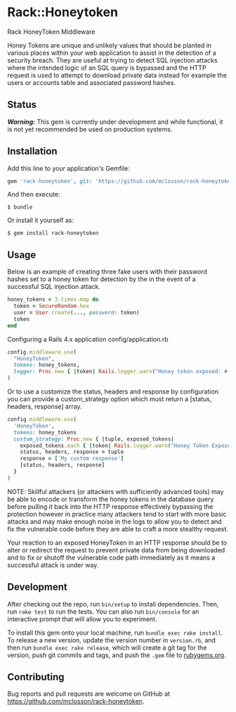 # Rack::Honeytoken

Rack HoneyToken Middleware

Honey Tokens are unique and unlikely values that should be planted in various
places within your web application to assist in the detection of a security
breach.  They are useful at trying to detect SQL injection attacks where the
intended logic of an SQL query is bypassed and the HTTP request is used to
attempt to download private data instead for example the users or accounts
table and associated password hashes.

## Status

***Warning:*** This gem is currently under development and while functional,
it is not yet recommended be used on production systems.

## Installation

Add this line to your application's Gemfile:

```ruby
gem 'rack-honeytoken', git: 'https://github.com/mclosson/rack-honeytoken.git'
```

And then execute:

    $ bundle

Or install it yourself as:

    $ gem install rack-honeytoken

## Usage

Below is an example of creating three fake users with their password hashes
set to a honey token for detection by the in the event of a successful SQL
injection attack.

```ruby
honey_tokens = 3.times.map do
  token = SecureRandom.hex
  user = User.create(..., password: token)
  token
end
```

Configuring a Rails 4.x application
config/application.rb

```ruby
config.middleware.use(
  "HoneyToken",
  tokens: honey_tokens,
  logger: Proc.new { |token| Rails.logger.warn("Honey token exposed: #{token}") }
)
```

Or to use a customize the status, headers and response by configuration you can
provide a custom_strategy option which must return a [status, headers, response]
array.

```ruby
config.middleware.use(
  'HoneyToken',
  tokens: honey_tokens
  custom_strategy: Proc.new { |tuple, exposed_tokens|
    exposed_tokens.each { |token| Rails.logger.warn("Honey Token Exposed: #{token}") }
    status, headers, response = tuple
    response = ['My custom response']
    [status, headers, response]
  }
)
```

NOTE: Skillful attackers (or attackers with sufficiently advanced tools) may
be able to encode or transform the honey tokens in the database query before
pulling it back into the HTTP response effectively bypassing the protection
however in practice many attackers tend to start with more basic attacks and
may make enough noise in the logs to allow you to detect and fix the vulnerable
code before they are able to craft a more stealthy request.

Your reaction to an exposed HoneyToken in an HTTP response should be to
alter or redirect the request to prevent private data from being downloaded
and to fix or shutoff the vulnerable code path immediately as it means a 
successful attack is under way.

## Development

After checking out the repo, run `bin/setup` to install dependencies. Then, run `rake test` to run the tests. You can also run `bin/console` for an interactive prompt that will allow you to experiment.

To install this gem onto your local machine, run `bundle exec rake install`. To release a new version, update the version number in `version.rb`, and then run `bundle exec rake release`, which will create a git tag for the version, push git commits and tags, and push the `.gem` file to [rubygems.org](https://rubygems.org).

## Contributing

Bug reports and pull requests are welcome on GitHub at https://github.com/mclosson/rack-honeytoken.

